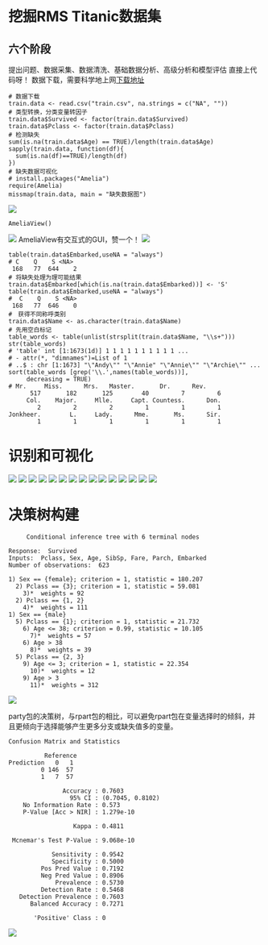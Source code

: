 # 挖掘RMS Titanic数据集
## 六个阶段
提出问题、数据采集、数据清洗、基础数据分析、高级分析和模型评估
直接上代码呀！
 数据下载，需要科学地上网[下载地址](https://storage.googleapis.com/kagglesdsdata/competitions/3136/26502/train.csv?GoogleAccessId=web-data@kaggle-161607.iam.gserviceaccount.com&Expires=1626930204&Signature=X%2FiDp2Z5s0KwLmM%2BqBmlmmanMz6CBJmpMPo9Yv3jvWrNF9KKz0ThQo906VR7AP1sSDmcsWNVHyUE%2FLkclmOlu922FFDWfZn6%2BYXSADMJ2wqbT2JAQV5vLG%2Bx4JDYse%2F6Ah5osN5ME3oMEjf%2BDTZ%2Fl13jmn5spkqgB0NIx%2FGrUs36YLx49aXCRozJ15iDSyI7j1yA%2FRRtZyhFKpAZUg%2B6nAkrR3t7k1rVZJpJwhZ3YlTIha8vg%2BbXbhrjeYdKbzE3gYn4rQ%2Bu%2FTWhWMyWyqac6Db8dItSzeyiK0lZmq8ApKL%2FBGtqR2nnZ%2BPzMXjw99evfnp60DnbV9Lew1RT7iAXcQ%3D%3D&response-content-disposition=attachment%3B+filename%3Dtrain.csv)
```
# 数据下载
train.data <- read.csv("train.csv", na.strings = c("NA", ""))
# 类型转换，分类变量转因子
train.data$Survived <- factor(train.data$Survived)
train.data$Pclass <- factor(train.data$Pclass)
# 检测缺失
sum(is.na(train.data$Age) == TRUE)/length(train.data$Age)
sapply(train.data, function(df){
  sum(is.na(df)==TRUE)/length(df)
})
# 缺失数据可视化
# install.packages("Amelia")
require(Amelia)
missmap(train.data, main = "缺失数据图")
```
![](https://upload-images.jianshu.io/upload_images/6644753-feb078495ad67ba7.png?imageMogr2/auto-orient/strip%7CimageView2/2/w/1240)
```
AmeliaView()
```
![](https://upload-images.jianshu.io/upload_images/6644753-cd07c51f3aa2654c.png?imageMogr2/auto-orient/strip%7CimageView2/2/w/1240)
AmeliaView有交互式的GUI，赞一个！
![](https://upload-images.jianshu.io/upload_images/6644753-5e674486323dc1a7.png?imageMogr2/auto-orient/strip%7CimageView2/2/w/1240)
```
table(train.data$Embarked,useNA = "always")
# C    Q    S <NA> 
 168   77  644    2
# 将缺失处理为理可能结果
train.data$Embarked[which(is.na(train.data$Embarked))] <- 'S'
table(train.data$Embarked,useNA = "always")
#  C    Q    S <NA> 
 168   77  646    0
#　获得不同称呼类别
train.data$Name <- as.character(train.data$Name)
# 先用空白标记
table_words <- table(unlist(strsplit(train.data$Name, "\\s+")))
str(table_words)
# 'table' int [1:1673(1d)] 1 1 1 1 1 1 1 1 1 1 ...
# - attr(*, "dimnames")=List of 1
# ..$ : chr [1:1673] "\"Andy\"" "\"Annie" "\"Annie\"" "\"Archie\"" ...
sort(table_words [grep('\\.',names(table_words))],
     decreasing = TRUE)
# Mr.     Miss.      Mrs.   Master.       Dr.      Rev. 
      517       182       125        40         7         6 
     Col.    Major.     Mlle.     Capt. Countess.      Don. 
        2         2         2         1         1         1 
Jonkheer.        L.     Lady.      Mme.       Ms.      Sir. 
        1         1         1         1         1         1 
```
# 识别和可视化

![](https://upload-images.jianshu.io/upload_images/6644753-9be8a43014ee413c.png?imageMogr2/auto-orient/strip%7CimageView2/2/w/1240)
![](https://upload-images.jianshu.io/upload_images/6644753-40fc887fcac5b4f3.png?imageMogr2/auto-orient/strip%7CimageView2/2/w/1240)
![](https://upload-images.jianshu.io/upload_images/6644753-9048926af9ea30b2.png?imageMogr2/auto-orient/strip%7CimageView2/2/w/1240)
![](https://upload-images.jianshu.io/upload_images/6644753-5df7e019ff3aac60.png?imageMogr2/auto-orient/strip%7CimageView2/2/w/1240)
![](https://upload-images.jianshu.io/upload_images/6644753-6918c8a0cf6529f1.png?imageMogr2/auto-orient/strip%7CimageView2/2/w/1240)
![](https://upload-images.jianshu.io/upload_images/6644753-57924976d96c7fee.png?imageMogr2/auto-orient/strip%7CimageView2/2/w/1240)
![](https://upload-images.jianshu.io/upload_images/6644753-191417770f3b32ad.png?imageMogr2/auto-orient/strip%7CimageView2/2/w/1240)
![](https://upload-images.jianshu.io/upload_images/6644753-f7775804ed8ad34f.png?imageMogr2/auto-orient/strip%7CimageView2/2/w/1240)
![](https://upload-images.jianshu.io/upload_images/6644753-4ee012eb67a6aa30.png?imageMogr2/auto-orient/strip%7CimageView2/2/w/1240)
![](https://upload-images.jianshu.io/upload_images/6644753-e82532418da60cb6.png?imageMogr2/auto-orient/strip%7CimageView2/2/w/1240)
![](https://upload-images.jianshu.io/upload_images/6644753-0af089bc7f85d66f.png?imageMogr2/auto-orient/strip%7CimageView2/2/w/1240)
![](https://upload-images.jianshu.io/upload_images/6644753-4f0cc0e80d8903ae.png?imageMogr2/auto-orient/strip%7CimageView2/2/w/1240)
![](https://upload-images.jianshu.io/upload_images/6644753-e928ed07836edc40.png?imageMogr2/auto-orient/strip%7CimageView2/2/w/1240)
 ![](https://upload-images.jianshu.io/upload_images/6644753-d4350500924fd011.png?imageMogr2/auto-orient/strip%7CimageView2/2/w/1240)
![](https://upload-images.jianshu.io/upload_images/6644753-d32a592c786e4594.png?imageMogr2/auto-orient/strip%7CimageView2/2/w/1240)
# 决策树构建
```
	 Conditional inference tree with 6 terminal nodes

Response:  Survived 
Inputs:  Pclass, Sex, Age, SibSp, Fare, Parch, Embarked 
Number of observations:  623 

1) Sex == {female}; criterion = 1, statistic = 180.207
  2) Pclass == {3}; criterion = 1, statistic = 59.081
    3)*  weights = 92 
  2) Pclass == {1, 2}
    4)*  weights = 111 
1) Sex == {male}
  5) Pclass == {1}; criterion = 1, statistic = 21.732
    6) Age <= 38; criterion = 0.99, statistic = 10.105
      7)*  weights = 57 
    6) Age > 38
      8)*  weights = 39 
  5) Pclass == {2, 3}
    9) Age <= 3; criterion = 1, statistic = 22.354
      10)*  weights = 12 
    9) Age > 3
      11)*  weights = 312
```
![](https://upload-images.jianshu.io/upload_images/6644753-27174df95c5ef453.png?imageMogr2/auto-orient/strip%7CimageView2/2/w/1240)

party包的决策树，与rpart包的相比，可以避免rpart包在变量选择时的倾斜，并且更倾向于选择能够产生更多分支或缺失值多的变量。

```
Confusion Matrix and Statistics

          Reference
Prediction   0   1
         0 146  57
         1   7  57
                                          
               Accuracy : 0.7603          
                 95% CI : (0.7045, 0.8102)
    No Information Rate : 0.573           
    P-Value [Acc > NIR] : 1.279e-10       
                                          
                  Kappa : 0.4811          
                                          
 Mcnemar's Test P-Value : 9.068e-10       
                                          
            Sensitivity : 0.9542          
            Specificity : 0.5000          
         Pos Pred Value : 0.7192          
         Neg Pred Value : 0.8906          
             Prevalence : 0.5730          
         Detection Rate : 0.5468          
   Detection Prevalence : 0.7603          
      Balanced Accuracy : 0.7271          
                                          
       'Positive' Class : 0 
```
![](https://upload-images.jianshu.io/upload_images/6644753-babcdad34c7fca6d.png?imageMogr2/auto-orient/strip%7CimageView2/2/w/1240)
